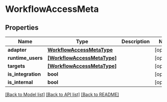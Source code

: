 # WorkflowAccessMeta


## Properties
Name | Type | Description | Notes
------------ | ------------- | ------------- | -------------
**adapter** | [**WorkflowAccessMetaType**](WorkflowAccessMetaType.md) |  | [optional] 
**runtime_users** | [**[WorkflowAccessMetaType]**](WorkflowAccessMetaType.md) |  | [optional] 
**targets** | [**[WorkflowAccessMetaType]**](WorkflowAccessMetaType.md) |  | [optional] 
**is_integration** | **bool** |  | [optional] 
**is_internal** | **bool** |  | [optional] 

[[Back to Model list]](../README.md#documentation-for-models) [[Back to API list]](../README.md#documentation-for-api-endpoints) [[Back to README]](../README.md)


